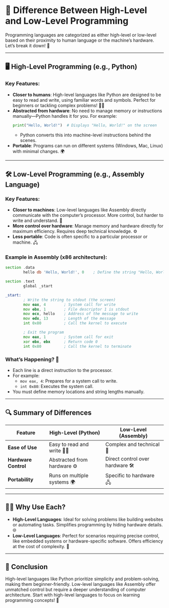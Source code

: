 # 🌟 Difference Between High-Level and Low-Level Programming

Programming languages are categorized as either high-level or low-level based on their proximity to human language or the machine’s hardware. Let’s break it down! 🚀

---

## 🖥️ High-Level Programming (e.g., Python)

### Key Features:
- **Closer to humans**: High-level languages like Python are designed to be easy to read and write, using familiar words and symbols. Perfect for beginners or tackling complex problems! 🧑‍💻
- **Abstracted from hardware**: No need to manage memory or instructions manually—Python handles it for you. For example:
    ```python
    print("Hello, World!")  # Displays "Hello, World!" on the screen
    ```
    - Python converts this into machine-level instructions behind the scenes.
- **Portable**: Programs can run on different systems (Windows, Mac, Linux) with minimal changes. 🌍

---

## 🛠️ Low-Level Programming (e.g., Assembly Language)

### Key Features:
- **Closer to machines**: Low-level languages like Assembly directly communicate with the computer’s processor. More control, but harder to write and understand. 🤖
- **More control over hardware**: Manage memory and hardware directly for maximum efficiency. Requires deep technical knowledge. ⚙️
- **Less portable**: Code is often specific to a particular processor or machine. 🖧

### Example in Assembly (x86 architecture):
```asm
section .data
        hello db 'Hello, World!', 0    ; Define the string "Hello, World!" with a null terminator

section .text
        global _start

_start:
        ; Write the string to stdout (the screen)
        mov eax, 4        ; System call for write
        mov ebx, 1        ; File descriptor 1 is stdout
        mov ecx, hello    ; Address of the message to write
        mov edx, 13       ; Length of the message
        int 0x80          ; Call the kernel to execute

        ; Exit the program
        mov eax, 1        ; System call for exit
        xor ebx, ebx      ; Return code 0
        int 0x80          ; Call the kernel to terminate
```
### What’s Happening? 🤔
- Each line is a direct instruction to the processor.
- For example:
    - `mov eax, 4`: Prepares for a system call to write.
    - `int 0x80`: Executes the system call.
- You must define memory locations and string lengths manually.

---

## 🔍 Summary of Differences

| Feature                | High-Level (Python)                     | Low-Level (Assembly)                  |
|------------------------|-----------------------------------------|---------------------------------------|
| **Ease of Use**        | Easy to read and write 🧑‍💻             | Complex and technical 🤖              |
| **Hardware Control**   | Abstracted from hardware ⚙️            | Direct control over hardware 🛠️       |
| **Portability**        | Runs on multiple systems 🌍             | Specific to hardware 🖧               |

---

## 🤷‍♂️ Why Use Each?

- **High-Level Languages**: Ideal for solving problems like building websites or automating tasks. Simplifies programming by hiding hardware details. 🌐
- **Low-Level Languages**: Perfect for scenarios requiring precise control, like embedded systems or hardware-specific software. Offers efficiency at the cost of complexity. 🔧

---

## 🏁 Conclusion

High-level languages like Python prioritize simplicity and problem-solving, making them beginner-friendly. Low-level languages like Assembly offer unmatched control but require a deeper understanding of computer architecture. Start with high-level languages to focus on learning programming concepts! 🌟